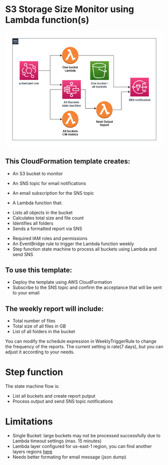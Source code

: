 # S3 Storage Size Monitor using Lambda function(s)

![Alt text](../diagrams/s3-monitor.png?raw=true "Diagram Image")

## This CloudFormation template creates:

* An S3 bucket to monitor
* An SNS topic for email notifications
* An email subscription for the SNS topic

* A Lambda function that:
- Lists all objects in the bucket
- Calculates total size and file count
- Identifies all folders
- Sends a formatted report via SNS

* Required IAM roles and permissions
* An EventBridge rule to trigger the Lambda function weekly
* Step function state machine to process all buckets using Lambda and send SNS


## To use this template:

* Deploy the template using AWS CloudFormation
* Subscribe to the SNS topic and confirm the acceptance that will be sent to your email

## The weekly report will include:

* Total number of files
* Total size of all files in GB
* List of all folders in the bucket

You can modify the schedule expression in WeeklyTriggerRule to change the frequency of the reports. The current setting is rate(7 days), but you can adjust it according to your needs.

# Step function

The state machine flow is:

* List all buckets and create report putput
* Process output and send SNS topic notifications

# Limitations

* Single Bucket: large buckets may not be processed successfully due to Lambda timeout settings (max. 15 minutes)
* Lambda layer configured for us-east-1 region, you can find another layers regions [here](https://github.com/keithrozario/Klayers/tree/master/deployments/python3.12-arm64) 
* Needs better formating for email message (json dump)

